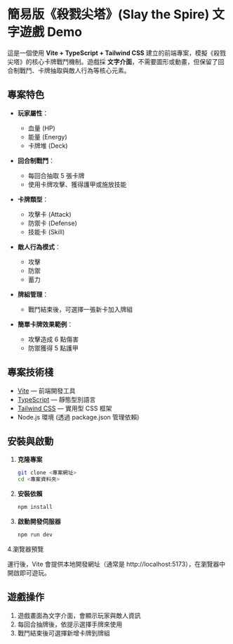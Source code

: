 # 簡易版《殺戮尖塔》(Slay the Spire) 文字遊戲 Demo

這是一個使用 **Vite + TypeScript + Tailwind CSS** 建立的前端專案，模擬《殺戮尖塔》的核心卡牌戰鬥機制。遊戲採 **文字介面**，不需要圖形或動畫，但保留了回合制戰鬥、卡牌抽取與敵人行為等核心元素。

## 專案特色

- **玩家屬性**：
  - 血量 (HP)
  - 能量 (Energy)
  - 卡牌堆 (Deck)

- **回合制戰鬥**：
  - 每回合抽取 5 張卡牌
  - 使用卡牌攻擊、獲得護甲或施放技能

- **卡牌類型**：
  - 攻擊卡 (Attack)
  - 防禦卡 (Defense)
  - 技能卡 (Skill)

- **敵人行為模式**：
  - 攻擊
  - 防禦
  - 蓄力

- **牌組管理**：
  - 戰鬥結束後，可選擇一張新卡加入牌組

- **簡單卡牌效果範例**：
  - 攻擊造成 6 點傷害
  - 防禦獲得 5 點護甲

## 專案技術棧

- [Vite](https://vitejs.dev/) — 前端開發工具
- [TypeScript](https://www.typescriptlang.org/) — 靜態型別語言
- [Tailwind CSS](https://tailwindcss.com/) — 實用型 CSS 框架
- Node.js 環境 (透過 package.json 管理依賴)

## 安裝與啟動

1. **克隆專案**  

   ```bash
   git clone <專案網址>
   cd <專案資料夾>

2. **安裝依賴**  

   ```bash
   npm install

3. **啟動開發伺服器**  

   ```bash
   npm run dev

4.瀏覽器預覽

運行後，Vite 會提供本地開發網址（通常是 http://localhost:5173），在瀏覽器中開啟即可遊玩。

## 遊戲操作

1. 遊戲畫面為文字介面，會顯示玩家與敵人資訊
2. 每回合抽牌後，依提示選擇手牌來使用
3. 戰鬥結束後可選擇新增卡牌到牌組
